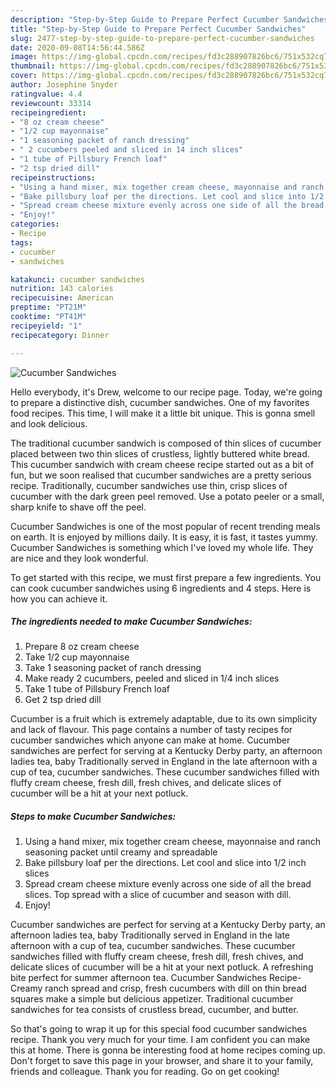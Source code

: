 ```yaml
---
description: "Step-by-Step Guide to Prepare Perfect Cucumber Sandwiches"
title: "Step-by-Step Guide to Prepare Perfect Cucumber Sandwiches"
slug: 2477-step-by-step-guide-to-prepare-perfect-cucumber-sandwiches
date: 2020-09-08T14:56:44.586Z
image: https://img-global.cpcdn.com/recipes/fd3c288907826bc6/751x532cq70/cucumber-sandwiches-recipe-main-photo.jpg
thumbnail: https://img-global.cpcdn.com/recipes/fd3c288907826bc6/751x532cq70/cucumber-sandwiches-recipe-main-photo.jpg
cover: https://img-global.cpcdn.com/recipes/fd3c288907826bc6/751x532cq70/cucumber-sandwiches-recipe-main-photo.jpg
author: Josephine Snyder
ratingvalue: 4.4
reviewcount: 33314
recipeingredient:
- "8 oz cream cheese"
- "1/2 cup mayonnaise"
- "1 seasoning packet of ranch dressing"
- " 2 cucumbers peeled and sliced in 14 inch slices"
- "1 tube of Pillsbury French loaf"
- "2 tsp dried dill"
recipeinstructions:
- "Using a hand mixer, mix together cream cheese, mayonnaise and ranch seasoning packet until creamy and spreadable"
- "Bake pillsbury loaf per the directions. Let cool and slice into 1/2 inch slices"
- "Spread cream cheese mixture evenly across one side of all the bread slices. Top spread with a slice of cucumber and season with dill."
- "Enjoy!"
categories:
- Recipe
tags:
- cucumber
- sandwiches

katakunci: cucumber sandwiches 
nutrition: 143 calories
recipecuisine: American
preptime: "PT21M"
cooktime: "PT41M"
recipeyield: "1"
recipecategory: Dinner

---
```



![Cucumber Sandwiches](https://img-global.cpcdn.com/recipes/fd3c288907826bc6/751x532cq70/cucumber-sandwiches-recipe-main-photo.jpg)

Hello everybody, it's Drew, welcome to our recipe page. Today, we're going to prepare a distinctive dish, cucumber sandwiches. One of my favorites food recipes. This time, I will make it a little bit unique. This is gonna smell and look delicious.

The traditional cucumber sandwich is composed of thin slices of cucumber placed between two thin slices of crustless, lightly buttered white bread. This cucumber sandwich with cream cheese recipe started out as a bit of fun, but we soon realised that cucumber sandwiches are a pretty serious recipe. Traditionally, cucumber sandwiches use thin, crisp slices of cucumber with the dark green peel removed. Use a potato peeler or a small, sharp knife to shave off the peel.

Cucumber Sandwiches is one of the most popular of recent trending meals on earth. It is enjoyed by millions daily. It is easy, it is fast, it tastes yummy. Cucumber Sandwiches is something which I've loved my whole life. They are nice and they look wonderful.


To get started with this recipe, we must first prepare a few ingredients. You can cook cucumber sandwiches using 6 ingredients and 4 steps. Here is how you can achieve it.

<!--inarticleads1-->

##### The ingredients needed to make Cucumber Sandwiches:

1. Prepare 8 oz cream cheese
1. Take 1/2 cup mayonnaise
1. Take 1 seasoning packet of ranch dressing
1. Make ready  2 cucumbers, peeled and sliced in 1/4 inch slices
1. Take 1 tube of Pillsbury French loaf
1. Get 2 tsp dried dill


Cucumber is a fruit which is extremely adaptable, due to its own simplicity and lack of flavour. This page contains a number of tasty recipes for cucumber sandwiches which anyone can make at home. Cucumber sandwiches are perfect for serving at a Kentucky Derby party, an afternoon ladies tea, baby Traditionally served in England in the late afternoon with a cup of tea, cucumber sandwiches. These cucumber sandwiches filled with fluffy cream cheese, fresh dill, fresh chives, and delicate slices of cucumber will be a hit at your next potluck. 

<!--inarticleads2-->

##### Steps to make Cucumber Sandwiches:

1. Using a hand mixer, mix together cream cheese, mayonnaise and ranch seasoning packet until creamy and spreadable
1. Bake pillsbury loaf per the directions. Let cool and slice into 1/2 inch slices
1. Spread cream cheese mixture evenly across one side of all the bread slices. Top spread with a slice of cucumber and season with dill.
1. Enjoy!


Cucumber sandwiches are perfect for serving at a Kentucky Derby party, an afternoon ladies tea, baby Traditionally served in England in the late afternoon with a cup of tea, cucumber sandwiches. These cucumber sandwiches filled with fluffy cream cheese, fresh dill, fresh chives, and delicate slices of cucumber will be a hit at your next potluck. A refreshing bite perfect for summer afternoon tea. Cucumber Sandwiches Recipe- Creamy ranch spread and crisp, fresh cucumbers with dill on thin bread squares make a simple but delicious appetizer. Traditional cucumber sandwiches for tea consists of crustless bread, cucumber, and butter. 

So that's going to wrap it up for this special food cucumber sandwiches recipe. Thank you very much for your time. I am confident you can make this at home. There is gonna be interesting food at home recipes coming up. Don't forget to save this page in your browser, and share it to your family, friends and colleague. Thank you for reading. Go on get cooking!
